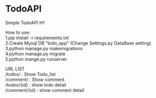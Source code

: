 # TodoAPI
Simple TodoAPI H1

How to use:  
1.pip install -r requirements.txt  
2.Create Mysql DB "todo_app" (Change Settings.py DataBase setting)  
3.python manage.py makemigrations  
4.python manage.py migrate  
5.python mange.py runserver  

URL LIST  
/todos/ : Show Todo_list  
/comment/ : Show comment  
/todos/{id} : show todo<id> detail  
/comment/{id} : show comment<id> detail  
